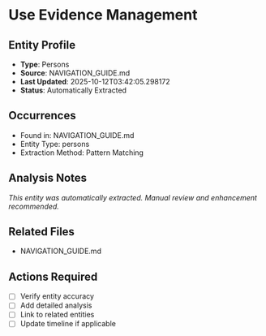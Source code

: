 # Use Evidence Management

## Entity Profile
- **Type**: Persons
- **Source**: NAVIGATION_GUIDE.md
- **Last Updated**: 2025-10-12T03:42:05.298172
- **Status**: Automatically Extracted

## Occurrences
- Found in: NAVIGATION_GUIDE.md
- Entity Type: persons
- Extraction Method: Pattern Matching

## Analysis Notes
*This entity was automatically extracted. Manual review and enhancement recommended.*

## Related Files
- NAVIGATION_GUIDE.md

## Actions Required
- [ ] Verify entity accuracy
- [ ] Add detailed analysis
- [ ] Link to related entities
- [ ] Update timeline if applicable
